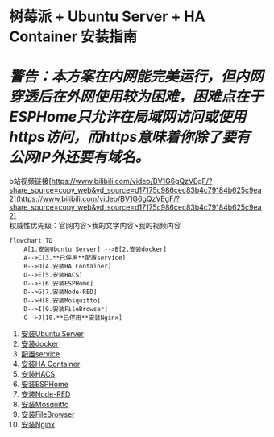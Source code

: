 # 树莓派 + Ubuntu Server + HA Container 安装指南

# _警告：本方案在内网能完美运行，但内网穿透后在外网使用较为困难，困难点在于ESPHome只允许在局域网访问或使用https访问，而https意味着你除了要有公网IP外还要有域名。_

b站视频链接[https://www.bilibili.com/video/BV1G6gQzVEgF/?share_source=copy_web&vd_source=d17175c986cec83b4c79184b625c9ea2](https://www.bilibili.com/video/BV1G6gQzVEgF/?share_source=copy_web&vd_source=d17175c986cec83b4c79184b625c9ea2)  
权威性优先级：官网内容>我的文字内容>我的视频内容

```mermaid
flowchart TD
    A[1.安装Ubuntu Server] -->B[2.安装docker]
    A-->C[3.**已停用**配置service]
    B-->D[4.安装HA Container]
    D-->E[5.安装HACS]
    D-->F[6.安装ESPHome]
    D-->G[7.安装Node-RED]
    D-->H[8.安装Mosquitto]
    D-->I[9.安装FileBrowser]
    C-->J[10.**已停用**安装Nginx]
```

1. [安装Ubuntu Server](./安装Ubuntu_Server.md)
2. [安装docker](./安装docker.md)
3. [配置service](./配置service.md)
4. [安装HA Container](./安装HA_Container.md)
5. [安装HACS](./安装HACS.md)
6. [安装ESPHome](./安装ESPHome.md)
7. [安装Node-RED](./安装Node-RED.md)
8. [安装Mosquitto](./安装Mosquitto.md)
9. [安装FileBrowser](./安装FileBrowser.md)
10. [安装Nginx](./安装Nginx.md)